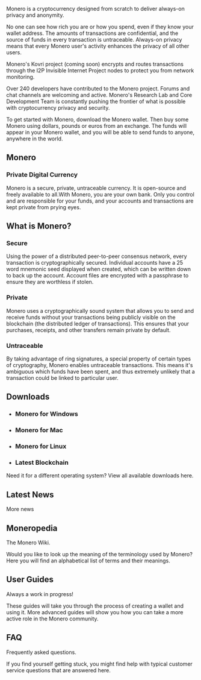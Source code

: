 Monero is a cryptocurrency designed from scratch to deliver always-on privacy and anonymity.

No one can see how rich you are or how you spend, even if they know your wallet address. The amounts of transactions are confidential, and the source of funds in every transaction is untraceable. Always-on privacy means that every Monero user's activity enhances the privacy of all other users.

Monero's Kovri project (coming soon) encrypts and routes transactions through the I2P Invisible Internet Project nodes to protect you from network monitoring. 

Over 240 developers have contributed to the Monero project. Forums and chat channels are welcoming and active. Monero's Research Lab and Core Development Team is constantly pushing the frontier of what is possible with cryptocurrency privacy and security.

To get started with Monero, download the Monero wallet. Then buy some Monero using dollars, pounds or euros from an exchange. The funds will appear in your Monero wallet, and you will be able to send funds to anyone, anywhere in the world.

## Monero
### Private Digital Currency

Monero is a secure, private, untraceable currency. It is open-source and freely available to all.With Monero, you are your own bank. Only you control and are responsible for your funds, and your accounts and transactions are kept private from prying eyes.

## What is Monero?

### Secure

Using the power of a distributed peer-to-peer consensus network, every transaction is cryptographically secured. Individual accounts have a 25 word mnemonic seed displayed when created, which can be written down to back up the account. Account files are encrypted with a passphrase to ensure they are worthless if stolen.

### Private

Monero uses a cryptographically sound system that allows you to send and receive funds without your transactions being publicly visible on the blockchain (the distributed ledger of transactions). This ensures that your purchases, receipts, and other transfers remain private by default.

### Untraceable

By taking advantage of ring signatures, a special property of certain types of cryptography, Monero enables untraceable transactions. This means it's ambiguous which funds have been spent, and thus extremely unlikely that a transaction could be linked to particular user.

## Downloads
- ### Monero for Windows
- ### Monero for Mac
- ### Monero for Linux
- ### Latest Blockchain

Need it for a different operating system? View all available downloads here.

## Latest News

More news

## Moneropedia

The Monero Wiki.

Would you like to look up the meaning of the terminology used by Monero? Here you will find an alphabetical list of terms and their meanings. 

## User Guides

Always a work in progress!

These guides will take you through the process of creating a wallet and using it. More advanced guides will show you how you can take a more active role in the Monero community.

## FAQ

Frequently asked questions.

If you find yourself getting stuck, you might find help with typical customer service questions that are answered here. 




